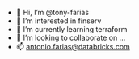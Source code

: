 - 👋 Hi, I’m @tony-farias
- 👀 I’m interested in finserv
- 🌱 I’m currently learning terraform
- 💞️ I’m looking to collaborate on ...
- 📫 antonio.farias@databricks.com

<!---
tony-farias/tony-farias is a ✨ special ✨ repository because its `README.md` (this file) appears on your GitHub profile.
You can click the Preview link to take a look at your changes.
--->
